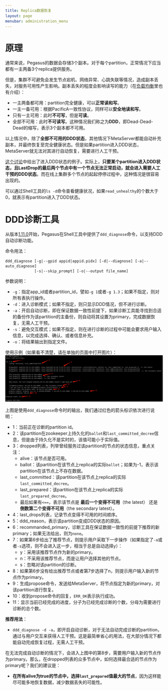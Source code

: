 ```yaml
---
title: Replica数据恢复
layout: page
menubar: administration_menu
---
```


# 原理

通常来说，Pegasus的数据会存储3个副本。对于每个partition，正常情况下应当都有一主两备3个replica提供服务。

但是，集群不可避免会发生节点宕机、网络异常、心跳失联等情况，造成副本丢失，对服务可用性产生影响。副本丢失的程度会影响读写的能力（在[负载均衡](负载均衡#概念篇)里也有介绍）：
* 一主两备都可用：partition完全健康，可以**正常读和写**。
* 一主一备可用：根据PacificA一致性协议，同样可以**安全地读和写**。
* 只有一主可用：此时**不可写**，但是**可读**。
* 全部不可用：此时**不可读写**。这种情况我们称之为**DDD**，即Dead-Dead-Dead的缩写，表示3个副本都不可用。

以上情况中，除了**全部不可用的DDD状态**，其他情况下MetaServer都能自动补充副本，并最终恢复至完全健康状态。但是如果partition进入DDD状态，MetaServer就无法对其进行自动恢复，需要进行人工干预。

[这个讨论](https://github.com/XiaoMi/rdsn/issues/80)中给出了进入DDD状态的例子。实际上，**只要某个partition进入DDD状态，且LastDrop的最后两个节点中有一个节点无法正常启动，就会进入需要人工干预的DDD状态**。而在线上集群多个节点的起起停停过程中，这种情况是很容易出现的。

可以通过Shell工具的`ls -d`命令查看健康状况，如果`read_unhealthy`的个数大于0，就表示有partition进入了DDD状态。

# DDD诊断工具

从版本[1.11.0](https://github.com/XiaoMi/pegasus/releases/tag/v1.11.0)开始，Pegasus在Shell工具中提供了`ddd_diagnose`命令，以支持DDD自动诊断功能。

命令用法：
```
ddd_diagnose [-g|--gpid appid|appid.pidx] [-d|--diagnose] [-a|--auto_diagnose]
             [-s|--skip_prompt] [-o|--output file_name]
```

参数说明：
* `-g`：指定app_id或者partition_id，譬如`-g 1`或者`-g 1.3`；如果不指定，则对所有表执行操作。
* `-d`：进入诊断模式；如果不指定，则只显示DDD情况，但不进行诊断。
* `-a`：开启自动诊断，即在保证数据一致性前提下，如果诊断工具能寻找到合适的备份作为该partition的主备份，则自动将其设置为primary，完成数据恢复，无需人工干预。
* `-s`：避免交互模式；如果不指定，则在进行诊断的过程中可能会要求用户输入信息，以完成选择、确认、或者信息补充。
* `-o`：将结果输出到指定文件。

使用示例（如果看不清楚，请在单独的页面中打开图片）：
![ddd-diagnose](https://github.com/XiaoMi/pegasus/blob/master/docs/media-img/ddd-diagnose.png)

上图是使用`ddd_diagnose`命令时的输出，我们通过红色的箭头标识依次进行说明：
* 1：当前正在诊断的partition id。
* 2：该partition在zookeeper上持久化的`ballot`和`last_committed_decree`信息，但是由于持久化不是实时的，该值可能小于实际值。
* 3：dropped列表，列举曾经服务过该partition的节点的状态信息，重点关注：
  * alive：该节点是否可用。
  * ballot：该partition在该节点上replica的实际`ballot`；如果为-1，表示该partition在该节点上不存在数据。
  * last_committed：该partition在该节点上replica的实际`last_committed_decree`。
  * last_prepared：该partition在该节点上replica的实际`last_prepared_decree`。
  * 最后如果有`<==`，表示该节点是 **最后一个变得不可用**（the latest） 还是 **倒数第二个变得不可用**（the secondary latest）。
* 4：last_drops列表，记录节点变得不可用的时间顺序。
* 5：ddd_reason，表示该partition变成DDD状态的原因。
* 6：recommanded_primary，诊断工具在保证数据一致性的前提下推荐的新primary；如果无法给出，则为`none`。
* 7：如果第6步给出了推荐节点，则提示用户采取下一步操作（如果指定了`-a`或者`-s`选项，则不会进入这一步，相当于总是自动选择y）：
  * y：采用该推荐节点作为新的primary。
  * n：不采用该推荐节点，而是让用户选择其他的节点。
  * s：忽略对该partition的诊断。
* 8：如果第6步没有给出推荐节点或者第7步选择了n，则提示用户输入新的节点作为primary。
* 9：生成propose命令，发送给MetaServer，将节点指定为新的primary，对该partition进行恢复。
* 10：收到propose命令的回复，`ERR_OK`表示执行成功。
* 11：显示当前已经完成的进度，分子为已经完成诊断的个数，分母为需要进行诊断的总个数。

**推荐用法**：
* `ddd_diagnose -d -a`，即开启自动诊断，对于无法自动完成诊断的partition，通过与用户交互来获得人工干预。这是最简单省心的用法，在大部分情况下都能自动完成恢复过程，无需人工干预。

在无法完成自动诊断的情况下，会进入上图中的第8步，需要用户输入新的节点作为primary。那么，在dropped列表的众多节点中，如何选择最合适的节点作为primary呢？我们的建议是：
* **在所有alive为true的节点中，选择`last_prepared`值最大的节点**，因为这样能尽可能多地恢复数据，减少数据丢失的可能性。